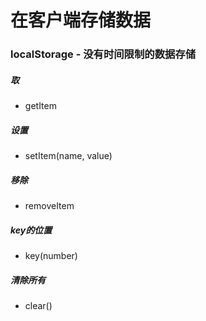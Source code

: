 # 在客户端存储数据  

### localStorage  - 没有时间限制的数据存储  

##### 取
* getItem 
##### 设置 
* setItem(name, value)  
##### 移除
* removeItem  
##### key的位置
* key(number)  
##### 清除所有
* clear()

